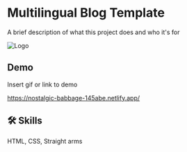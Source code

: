 
# Multilingual Blog Template

A brief description of what this project does and who it's for


![Logo](https://nostalgic-babbage-145abe.netlify.app/scrin.jpg)

    
## Demo

Insert gif or link to demo

  https://nostalgic-babbage-145abe.netlify.app/
## 🛠 Skills
HTML, CSS, Straight arms

  